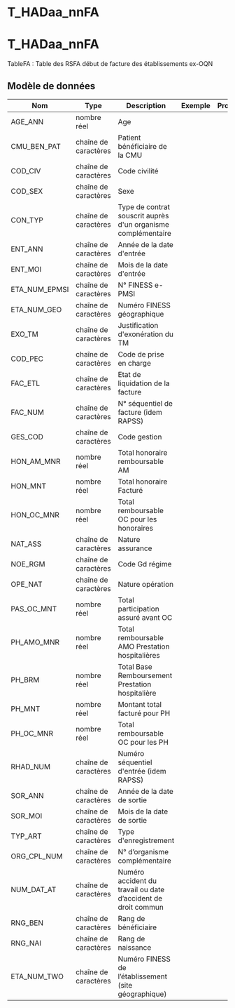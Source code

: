 # T_HADaa_nnFA

<!-- ATTENTION : Ne pas supprimer ou modifier la ligne ci-dessous -->
# T_HADaa_nnFA

TableFA : Table des RSFA début de facture des établissements ex-OQN


## Modèle de données

|Nom|Type|Description|Exemple|Propriétés|
|-|-|-|-|-|
|AGE_ANN|nombre réel|Age|||
|CMU_BEN_PAT|chaîne de caractères|Patient bénéficiaire de la CMU|||
|COD_CIV|chaîne de caractères|Code civilité|||
|COD_SEX|chaîne de caractères|Sexe|||
|CON_TYP|chaîne de caractères|Type de contrat souscrit auprès d'un organisme complémentaire|||
|ENT_ANN|chaîne de caractères|Année de la date d'entrée|||
|ENT_MOI|chaîne de caractères|Mois de la date d'entrée|||
|ETA_NUM_EPMSI|chaîne de caractères|N° FINESS e-PMSI|||
|ETA_NUM_GEO|chaîne de caractères|Numéro FINESS  géographique|||
|EXO_TM|chaîne de caractères|Justification d'exonération du TM|||
|COD_PEC|chaîne de caractères|Code de prise en charge|||
|FAC_ETL|chaîne de caractères|Etat de liquidation de la facture|||
|FAC_NUM|chaîne de caractères|N° séquentiel de facture (idem RAPSS)|||
|GES_COD|chaîne de caractères|Code gestion|||
|HON_AM_MNR|nombre réel|Total honoraire remboursable AM|||
|HON_MNT|nombre réel|Total honoraire Facturé|||
|HON_OC_MNR|nombre réel|Total remboursable OC pour les honoraires|||
|NAT_ASS|chaîne de caractères|Nature assurance|||
|NOE_RGM|chaîne de caractères|Code Gd régime|||
|OPE_NAT|chaîne de caractères|Nature opération|||
|PAS_OC_MNT|nombre réel|Total participation assuré avant OC|||
|PH_AMO_MNR|nombre réel|Total remboursable AMO Prestation hospitalières|||
|PH_BRM|nombre réel|Total Base Remboursement Prestation hospitalière|||
|PH_MNT|nombre réel|Montant total facturé pour  PH|||
|PH_OC_MNR|nombre réel|Total remboursable OC pour les PH|||
|RHAD_NUM|chaîne de caractères|Numéro séquentiel d'entrée (idem RAPSS)|||
|SOR_ANN|chaîne de caractères|Année de la date de sortie|||
|SOR_MOI|chaîne de caractères|Mois de la date de sortie|||
|TYP_ART|chaîne de caractères|Type d'enregistrement|||
|ORG_CPL_NUM|chaîne de caractères|N° d’organisme complémentaire|||
|NUM_DAT_AT|chaîne de caractères|Numéro accident du travail ou date d’accident de droit commun|||
|RNG_BEN|chaîne de caractères|Rang de bénéficiaire|||
|RNG_NAI|chaîne de caractères|Rang de naissance|||
|ETA_NUM_TWO|chaîne de caractères|Numéro FINESS de l’établissement (site géographique)|||

<!-- ATTENTION : Ne pas supprimer ou modifier la ligne ci-dessus -->
